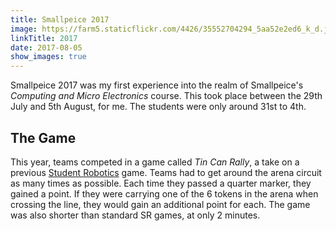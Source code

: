 ```yaml
---
title: Smallpeice 2017
image: https://farm5.staticflickr.com/4426/35552704294_5aa52e2ed6_k_d.jpg
linkTitle: 2017
date: 2017-08-05
show_images: true
---
```


Smallpeice 2017 was my first experience into the realm of Smallpeice's _Computing and Micro Electronics_ course. This took place between the 29th July and 5th August, for me. The students were only around 31st to 4th.

## The Game 

This year, teams competed in a game called _Tin Can Rally_, a take on a previous [Student Robotics](/robotics) game. Teams had to get around the arena circuit as many times as possible. Each time they passed a quarter marker, they gained a point. If they were carrying one of the 6 tokens in the arena when crossing the line, they would gain an additional point for each. The game was also shorter than standard SR games, at only 2 minutes.   
